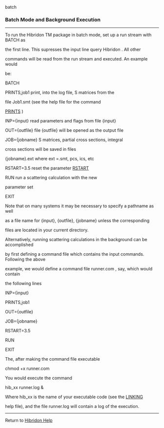 batch


###   Batch Mode and Background Execution


------------------------------


To run the Hibridon  TM   package in batch mode, set up a run stream with BATCH as

the first line.  This supresses the input line query   Hibridon   . All other

commands will be read from the run stream and executed.   An example would

be:


BATCH


PRINTS,job1            print, into the log file,  S  matrices from the

file  Job1.smt  (see the help file for the command

[PRINTS](prints.html)  )

INP={input}            read parameters and flags from file {input}

OUT={outfile}          file {outfile} will be opened as the output file

JOB={jobname}           S  matrices, partial cross sections, integral

cross sections will be saved in files

{jobname}.ext  where  ext =.smt, pcs, ics,  etc

RSTART=3.5             reset the parameter  [RSTART](rendld.html)

RUN                    run a scattering calculation with the new

parameter set

EXIT


Note that on many systems it may be necessary to specify a pathname as well

as a file name for  {input}, {outfile}, {jobname}  unless the corresponding

files are located in your current directory.


Alternatively, running scattering calculations in the background can be accomplished

by first defining a command file which contains the input commands.  Following the above

example, we would define a command file  runner.com , say, which would contain

the following lines


INP={input}


PRINTS,job1


OUT={outfile}


JOB={jobname}


RSTART=3.5


RUN


EXIT


The, after making the command file executable


chmod +x runner.com


You would execute the command


hib_xx   runner.log &


Where  hib_xx  is the name of your executable code (see the  [LINKING](linking.html)

help file), and the file  runner.log  will contain a log of the execution.


------------------------------


[](hibhelp.html) [](up_arrow.gif)   Return to  [Hibridon Help](hibhelp.html)
